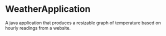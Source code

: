 WeatherApplication
==================

A java application that produces a resizable graph of temperature based on hourly readings from a website.
